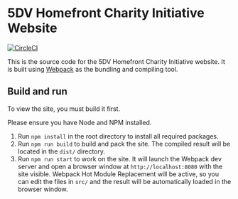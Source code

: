 # 5DV Homefront Charity Initiative Website

[![CircleCI](https://circleci.com/gh/buzzedword/5dv-homefront.svg?style=svg&circle-token=105df127878a9f195f107a1b313eac314d3378e2)](https://circleci.com/gh/buzzedword/5dv-homefront)

This is the source code for the 5DV Homefront Charity Initiative website. It is built using [Webpack](https://webpack.js.org) as the bundling and compiling tool.

## Build and run
To view the site, you must build it first.

Please ensure you have Node and NPM installed.

1. Run `npm install` in the root directory to install all required packages.
2. Run `npm run build` to build and pack the site. The compiled result will be located in the `dist/` directory.
3. Run `npm run start` to work on the site. It will launch the Webpack dev server and open a browser window at `http://localhost:8080` with the site visible. Webpack Hot Module Replacement will be active, so you can edit the files in `src/` and the result will be automatically loaded in the browser window.
